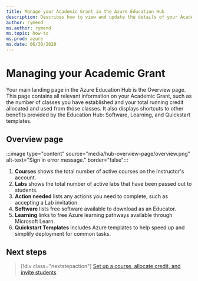 ```yaml
---
title: Manage your Academic Grant in the Azure Education Hub
description: Describes how to view and update the details of your Academic Grant within the Azure Education Hub Overview page.
author: rymend
ms.author: rymend
ms.topic: how-to
ms.prod: azure
ms.date: 06/30/2020
---
```


# Managing your Academic Grant

Your main landing page in the Azure Education Hub is the Overview page. This page contains all relevant information on your Academic Grant, such as the number of classes you have established and your total running credit allocated and used from those classes. It also displays shortcuts to other benefits provided by the Education Hub: Software, Learning, and Quickstart templates.

## Overview page
:::image type="content" source="media/hub-overview-page/overview.png" alt-text="Sign in error message." border="false":::

1. **Courses** shows the total number of active courses on the Instructor's account.
1. **Labs** shows the total number of active labs that have been passed out to students.
1. **Action needed** lists any actions you need to complete, such as accepting a Lab invitation.
1. **Software** lists free software available to download as an Educator.
1. **Learning** links to free Azure learning pathways available through Microsoft Learn.
1. **Quickstart Templates** includes Azure templates to help speed up and simplify deployment for common tasks.

## Next steps

> [!div class="nextstepaction"]
> [Set up a course, allocate credit, and invite students](create-assignment-allocate-credit.md)

